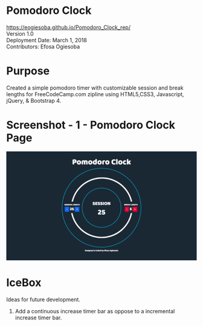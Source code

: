 # Pomodoro Clock

<https://eogiesoba.github.io/Pomodoro_Clock_rep/> \
Version 1.0 \
Deployment Date: March 1, 2018  \
Contributors: Efosa Ogiesoba

# Purpose

Created a simple pomodoro timer with customizable session and break lengths for FreeCodeCamp.com zipline using HTML5,CSS3, Javascript, jQuery, & Bootstrap 4.

# Screenshot - 1 - Pomodoro Clock Page

![Pomodoro Clock Page](assets/images/pomodoro.png)

# IceBox

Ideas for future development.

1) Add a continuous increase timer bar as oppose to a incremental increase timer bar.
